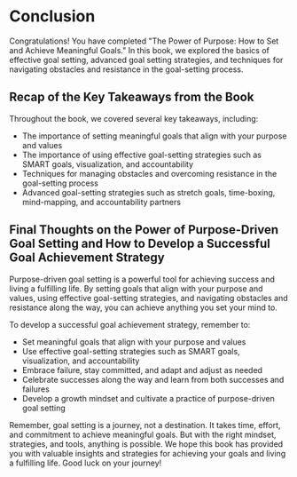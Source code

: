 # Conclusion

Congratulations! You have completed "The Power of Purpose: How to Set and Achieve Meaningful Goals." In this book, we explored the basics of effective goal setting, advanced goal setting strategies, and techniques for navigating obstacles and resistance in the goal-setting process.

Recap of the Key Takeaways from the Book
----------------------------------------

Throughout the book, we covered several key takeaways, including:

* The importance of setting meaningful goals that align with your purpose and values
* The importance of using effective goal-setting strategies such as SMART goals, visualization, and accountability
* Techniques for managing obstacles and overcoming resistance in the goal-setting process
* Advanced goal-setting strategies such as stretch goals, time-boxing, mind-mapping, and accountability partners

Final Thoughts on the Power of Purpose-Driven Goal Setting and How to Develop a Successful Goal Achievement Strategy
--------------------------------------------------------------------------------------------------------------------

Purpose-driven goal setting is a powerful tool for achieving success and living a fulfilling life. By setting goals that align with your purpose and values, using effective goal-setting strategies, and navigating obstacles and resistance along the way, you can achieve anything you set your mind to.

To develop a successful goal achievement strategy, remember to:

* Set meaningful goals that align with your purpose and values
* Use effective goal-setting strategies such as SMART goals, visualization, and accountability
* Embrace failure, stay committed, and adapt and adjust as needed
* Celebrate successes along the way and learn from both successes and failures
* Develop a growth mindset and cultivate a practice of purpose-driven goal setting

Remember, goal setting is a journey, not a destination. It takes time, effort, and commitment to achieve meaningful goals. But with the right mindset, strategies, and tools, anything is possible. We hope this book has provided you with valuable insights and strategies for achieving your goals and living a fulfilling life. Good luck on your journey!